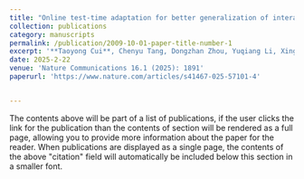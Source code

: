```yaml
---
title: "Online test-time adaptation for better generalization of interatomic potentials to out-of-distribution data"
collection: publications
category: manuscripts
permalink: /publication/2009-10-01-paper-title-number-1
excerpt: '**Taoyong Cui**, Chenyu Tang, Dongzhan Zhou, Yuqiang Li, Xingao Gong, Wanli Ouyang, Mao Su & Shufei Zhang'
date: 2025-2-22
venue: 'Nature Communications 16.1 (2025): 1891'
paperurl: 'https://www.nature.com/articles/s41467-025-57101-4'


---
```

The contents above will be part of a list of publications, if the user clicks the link for the publication than the contents of section will be rendered as a full page, allowing you to provide more information about the paper for the reader. When publications are displayed as a single page, the contents of the above "citation" field will automatically be included below this section in a smaller font.
